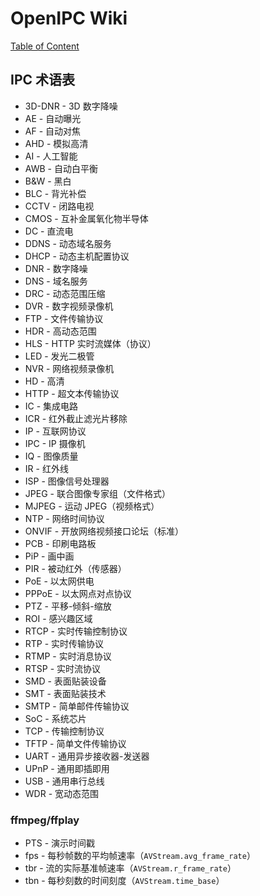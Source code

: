 # OpenIPC Wiki
[Table of Content](../README.zh.md)

IPC 术语表 
------------

- 3D-DNR - 3D 数字降噪
- AE - 自动曝光
- AF - 自动对焦
- AHD - 模拟高清
- AI - 人工智能
- AWB - 自动白平衡
- B&W - 黑白
- BLC - 背光补偿
- CCTV - 闭路电视
- CMOS - 互补金属氧化物半导体
- DC - 直流电
- DDNS - 动态域名服务
- DHCP - 动态主机配置协议
- DNR - 数字降噪
- DNS - 域名服务
- DRC - 动态范围压缩
- DVR - 数字视频录像机
- FTP - 文件传输协议
- HDR - 高动态范围
- HLS - HTTP 实时流媒体（协议）
- LED - 发光二极管
- NVR - 网络视频录像机
- HD - 高清
- HTTP - 超文本传输​​协议
- IC - 集成电路
- ICR - 红外截止滤光片移除
- IP - 互联网协议
- IPC - IP 摄像机
- IQ - 图像质量
- IR - 红外线
- ISP - 图像信号处理器
- JPEG - 联合图像专家组（文件格式）
- MJPEG - 运动 JPEG（视频格式）
- NTP - 网络时间协议
- ONVIF - 开放网络视频接口论坛（标准）
- PCB - 印刷电路板
- PiP - 画中画
- PIR - 被动红外（传感器）
- PoE - 以太网供电
- PPPoE - 以太网点对点协议
- PTZ - 平移-倾斜-缩放
- ROI - 感兴趣区域
- RTCP - 实时传输控制协议
- RTP - 实时传输协议
- RTMP - 实时消息协议
- RTSP - 实时流协议
- SMD - 表面贴装设备
- SMT - 表面贴装技术
- SMTP - 简单邮件传输协议
- SoC - 系统芯片
- TCP - 传输控制协议
- TFTP - 简单文件传输协议
- UART - 通用异步接收器-发送器
- UPnP - 通用即插即用
- USB - 通用串行总线
- WDR - 宽动态范围

### ffmpeg/ffplay

- PTS - 演示时间戳
- fps - 每秒帧数的平均帧速率（`AVStream.avg_frame_rate`）
- tbr - 流的实际基准帧速率（`AVStream.r_frame_rate`）
- tbn - 每秒刻数的时间刻度（`AVStream.time_base`）


